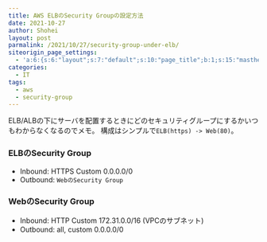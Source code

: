 ```yaml
---
title: AWS ELBのSecurity Groupの設定方法
date: 2021-10-27
author: Shohei
layout: post
parmalink: /2021/10/27/security-group-under-elb/
siteorigin_page_settings:
  - 'a:6:{s:6:"layout";s:7:"default";s:10:"page_title";b:1;s:15:"masthead_margin";b:1;s:13:"footer_margin";b:1;s:16:"display_masthead";b:1;s:22:"display_footer_widgets";b:1;}'
categories:
  - IT
tags:
  - aws
  - security-group 
--- 
```


ELB/ALBの下にサーバを配置するときにどのセキュリティグループにするかいつもわからなくなるのでメモ。
構成はシンプルで`ELB(https) -> Web(80)`。

### ELBのSecurity Group

* Inbound: HTTPS Custom 0.0.0.0/0  
* Outbound: `WebのSecurity Group` 

### WebのSecurity Group

* Inbound: HTTP Custom 172.31.0.0/16 (VPCのサブネット)
* Outbound: all, custom 0.0.0.0/0 



